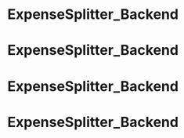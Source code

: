 # ExpenseSplitter_Backend
# ExpenseSplitter_Backend
# ExpenseSplitter_Backend
# ExpenseSplitter_Backend
